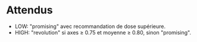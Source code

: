 # Attendus
- LOW: "promising" avec recommandation de dose supérieure.
- HIGH: "revolution" si axes ≥ 0.75 et moyenne ≥ 0.80, sinon "promising".
